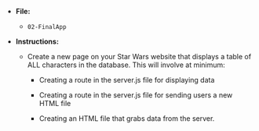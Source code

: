 * **File:**
	* `02-FinalApp`

* **Instructions:**
	* Create a new page on your Star Wars website that displays a table of ALL characters in the database. This will involve at minimum:

		* Creating a route in the server.js file for displaying data 

		* Creating a route in the server.js file for sending users a new HTML file

		* Creating an HTML file that grabs data from the server. 
